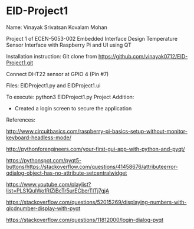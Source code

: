# EID-Project1
Name: Vinayak Srivatsan Kovalam Mohan


Project 1 of ECEN-5053-002 Embedded Interface Design Temperature Sensor Interface with Raspberry Pi and UI using QT 

Installation instruction:
Git clone from https://github.com/vinayak0712/EID-Project1.git

Connect DHT22 sensor at GPIO 4 (Pin #7)


Files: EIDProject1.py and EIDProject1.ui

To execute: python3 EIDProject1.py
Project Addition:
- Created a login screen to secure the application

References:


http://www.circuitbasics.com/raspberry-pi-basics-setup-without-monitor-keyboard-headless-mode/


http://pythonforengineers.com/your-first-gui-app-with-python-and-pyqt/


https://pythonspot.com/pyqt5-buttons/https://stackoverflow.com/questions/41458676/attributeerror-qdialog-object-has-no-attribute-setcentralwidget


https://www.youtube.com/playlist?list=PLS1QulWo1RIZiBcTr5urECberTITj7gjA


https://stackoverflow.com/questions/52015269/displaying-numbers-with-qlcdnumber-display-with-pyqt


https://stackoverflow.com/questions/11812000/login-dialog-pyqt
